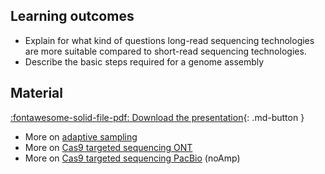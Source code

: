 ## Learning outcomes

* Explain for what kind of questions long-read sequencing technologies are more suitable compared to short-read sequencing technologies.
* Describe the basic steps required for a genome assembly 

## Material

[:fontawesome-solid-file-pdf: Download the presentation](../assets/pdf/applications.pdf){: .md-button }

* More on [adaptive sampling](https://nanoporetech.com/about-us/news/towards-real-time-targeting-enrichment-or-other-sampling-nanopore-sequencing-devices)
* More on [Cas9 targeted sequencing ONT](https://nanoporetech.com/resource-centre/target-enrichment-cas9-research-spotlight)
* More on [Cas9 targeted sequencing PacBio](https://www.pacb.com/applications/targeted-sequencing/no-amp-targeted-sequencing/) (noAmp)
